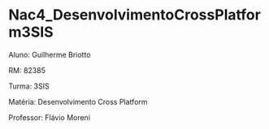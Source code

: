 # Nac4_DesenvolvimentoCrossPlatform3SIS
Aluno: Guilherme Briotto

RM: 82385

Turma: 3SIS

Matéria: Desenvolvimento Cross Platform

Professor: Flávio Moreni
